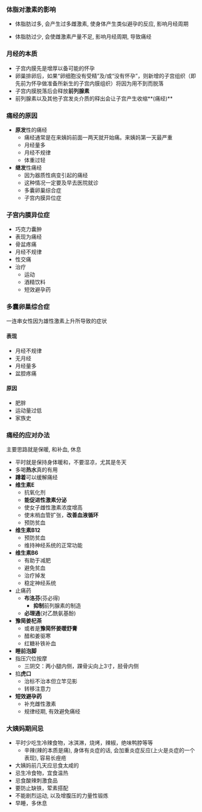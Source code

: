 ### 体脂对激素的影响

* 体脂肪过多, 会产生过多雌激素, 使身体产生类似避孕的反应, 影响月经周期

* 体脂肪过少, 会使雌激素产量不足, 影响月经周期, 导致痛经

### 月经的本质

* 子宫内膜先是增厚以备可能的怀孕
* 卵巢排卵后，如果“卵细胞没有受精”及/或“没有怀孕”，则新增的子宫组织（即先前为怀孕做准备所新生的子宫内膜组织）将因为用不到而脱落
* 子宫内膜脱落后会释放**前列腺素**
* 前列腺素以及其他子宫发炎介质的释出会让子宫产生收缩**(痛经)**

### 痛经的原因

* **原发**性的痛经
  * 痛经通常是在来姨妈前面一两天就开始痛。来姨妈第一天最严重
  * 月经量多
  * 月经不规律
  * 体重过轻
* **继发**性痛经
  * 因为器质性病变引起的痛经
  * 这种情况一定要及早去医院就诊
  * 多囊卵巢综合症
  * 子宫内膜异位症

### 子宫内膜异位症

* 巧克力囊肿
* 表现为痛经
* 骨盆疼痛
* 月经不规律
* 性交痛
* 治疗
  * 运动
  * 酒精饮料
  * 短效避孕药

### 多囊卵巢综合症

一连串女性因为雄性激素上升所导致的症状

#### 表现

* 月经不规律
* 无月经
* 月经量多
* 盆腔疼痛

#### 原因

* 肥胖
* 运动量过低
* 家族史



### 痛经的应对办法

主要思路就是保暖, 和补血, 休息

* 平时就是保持身体暖和，不要湿凉，尤其是冬天
* 多喝**热水**真的有用
* **蹲着**可以缓解痛经
* **维生素E**
  * 抗氧化剂
  * **能促进性激素分泌**
  * 使女子雌性激素浓度增高
  * 使末梢血管扩张，**改善血液循环**
  * 预防贫血
* **维生素B12**
  * 预防贫血
  * 维持神经系统的正常功能
* **维生素B6**
  * 有助于减肥
  * 避免贫血
  * 治疗掉发
  * 稳定神经系统
* 止痛药
  * **布洛芬**(芬必得)
    * **抑制**前列腺素的制造
  * **必理通**(对乙酰氨基酚)
* **豫简姜杞茶**
  * 或者是**豫简怀姜暖舒膏**
  * 醋和姜驱寒
  * 红糖补铁补血
* **睡前泡脚**
* 指压穴位按摩
  * 三阴交：两小腿内侧，踝骨尖向上3寸，胫骨内侧
* 掐**虎口**
  * 治标不治本但立竿见影
  * 转移注意力
* **短效避孕药**
  * 补充雌性激素
  * 规律经期, 有效避免痛经

### 大姨妈期间忌
* 平时少吃生冷辣食物，冰淇淋，烧烤，辣椒，绝味鸭脖等等
  * 辛辣(辣的本质是痛), 身体有炎症的话, 会加重炎症反应(上火是炎症的一个表现), 容易长痤疮
* 大姨妈前几天应忌食太咸的
* 忌生冷食物，宜食温热
* 忌食酸辣刺激食品
* 要防止缺铁，荤素搭配
* 不能剧烈运动, 以及增腹压的力量性锻炼
* 早睡，多休息

